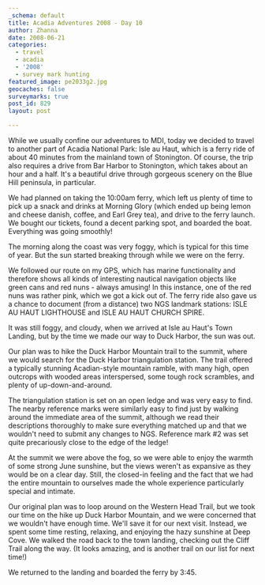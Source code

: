 ```yaml
---
_schema: default
title: Acadia Adventures 2008 - Day 10
author: Zhanna
date: 2008-06-21
categories:
  - travel
  - acadia
  - '2008'
  - survey mark hunting
featured_image: pe2033g2.jpg
geocaches: false
surveymarks: true
post_id: 829
layout: post

---
```


While we usually confine our adventures to MDI, today we decided to travel to another part of Acadia National Park: Isle au Haut, which is a ferry ride of about 40 minutes from the mainland town of Stonington. Of course, the trip also requires a drive from Bar Harbor to Stonington, which takes about an hour and a half. It's a beautiful drive through gorgeous scenery on the Blue Hill peninsula, in particular.

We had planned on taking the 10:00am ferry, which left us plenty of time to pick up a snack and drinks at Morning Glory (which ended up being lemon and cheese danish, coffee, and Earl Grey tea), and drive to the ferry launch. We bought our tickets, found a decent parking spot, and boarded the boat. Everything was going smoothly!

The morning along the coast was very foggy, which is typical for this time of year. But the sun started breaking through while we were on the ferry.

We followed our route on my GPS, which has marine functionality and therefore shows all kinds of interesting nautical navigation objects like green cans and red nuns - always amusing! In this instance, one of the red nuns was rather pink, which we got a kick out of. The ferry ride also gave us a chance to document (from a distance) two NGS landmark stations: ISLE AU HAUT LIGHTHOUSE and ISLE AU HAUT CHURCH SPIRE.

It was still foggy, and cloudy, when we arrived at Isle au Haut's Town Landing, but by the time we made our way to Duck Harbor, the sun was out.

Our plan was to hike the Duck Harbor Mountain trail to the summit, where we would search for the Duck Harbor triangulation station. The trail offered a typically stunning Acadian-style mountain ramble, with many high, open outcrops with wooded areas interspersed, some tough rock scrambles, and plenty of up-down-and-around.

The triangulation station is set on an open ledge and was very easy to find. The nearby reference marks were similarly easy to find just by walking around the immediate area of the summit, although we read their descriptions thoroughly to make sure everything matched up and that we wouldn't need to submit any changes to NGS. Reference mark #2 was set quite precariously close to the edge of the ledge!

At the summit we were above the fog, so we were able to enjoy the warmth of some strong June sunshine, but the views weren't as expansive as they would be on a clear day. Still, the closed-in feeling and the fact that we had the entire mountain to ourselves made the whole experience particularly special and intimate.

Our original plan was to loop around on the Western Head Trail, but we took our time on the hike up Duck Harbor Mountain, and we were concerned that we wouldn't have enough time. We'll save it for our next visit. Instead, we spent some time resting, relaxing, and enjoying the hazy sunshine at Deep Cove. We walked the road back to the town landing, checking out the Cliff Trail along the way. (It looks amazing, and is another trail on our list for next time!)

We returned to the landing and boarded the ferry by 3:45. 